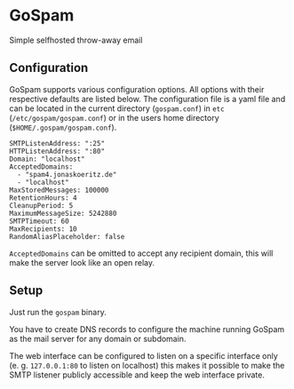 # GoSpam

Simple selfhosted throw-away email

## Configuration

GoSpam supports various configuration options. All options with their respective defaults are listed below.
The configuration file is a yaml file and can be located in the current directory (`gospam.conf`) in `etc` (`/etc/gospam/gospam.conf`) or
in the users home directory (`$HOME/.gospam/gospam.conf`).

```
SMTPListenAddress: ":25"
HTTPListenAddress: ":80"
Domain: "localhost"
AcceptedDomains:
  - "spam4.jonaskoeritz.de"
  - "localhost"
MaxStoredMessages: 100000
RetentionHours: 4
CleanupPeriod: 5
MaximumMessageSize: 5242880
SMTPTimeout: 60
MaxRecipients: 10
RandomAliasPlaceholder: false
```

`AcceptedDomains` can be omitted to accept any recipient domain, this will make the server look like an open relay.

## Setup

Just run the `gospam` binary.

You have to create DNS records to configure the machine running GoSpam as the mail server for any
domain or subdomain.

The web interface can be configured to listen on a specific interface only (e. g. `127.0.0.1:80` to listen on localhost) 
this makes it possible to make the SMTP listener publicly accessible and keep the web interface private.

